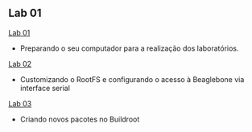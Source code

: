## Lab 01

[Lab 01](./lab01/README.md)
 - Preparando o seu computador para a realização dos laboratórios.

[Lab 02](./lab02/README.md)
 - Customizando o RootFS e configurando o acesso à Beaglebone via interface serial

[Lab 03](./lab03/README.md)
 - Criando novos pacotes no Buildroot

